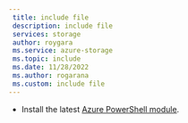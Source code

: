 ```yaml
---
 title: include file
 description: include file
 services: storage
 author: roygara
 ms.service: azure-storage
 ms.topic: include
 ms.date: 11/28/2022
 ms.author: rogarana
 ms.custom: include file
---
```

- Install the latest [Azure PowerShell module](/powershell/azure/install-azure-powershell).